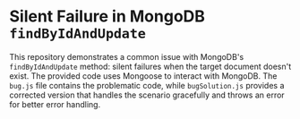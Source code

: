 # Silent Failure in MongoDB `findByIdAndUpdate`

This repository demonstrates a common issue with MongoDB's `findByIdAndUpdate` method: silent failures when the target document doesn't exist. The provided code uses Mongoose to interact with MongoDB.  The `bug.js` file contains the problematic code, while `bugSolution.js` provides a corrected version that handles the scenario gracefully and throws an error for better error handling.